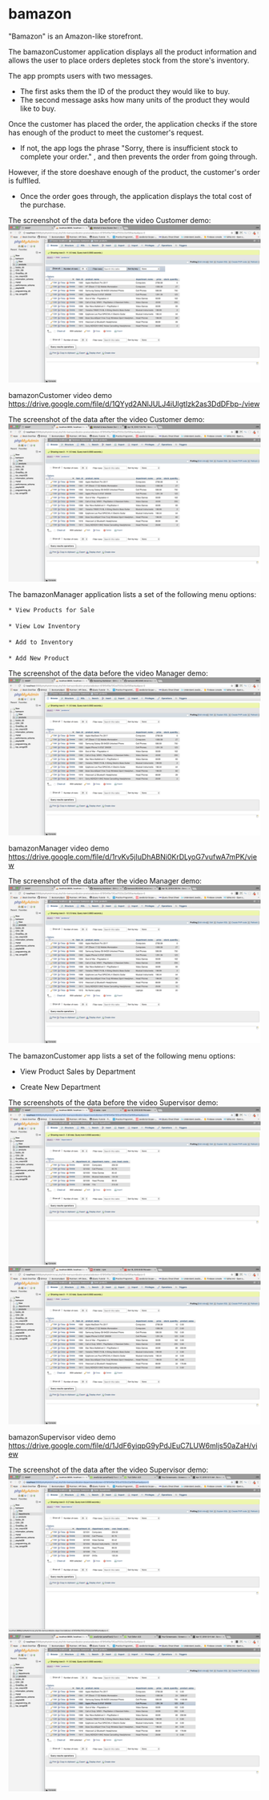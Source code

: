 # bamazon


"Bamazon" is an Amazon-like storefront. 

The bamazonCustomer application displays all the product information and allows the user to place orders depletes stock from the store's inventory.

The app prompts users with two messages.

   * The first asks them the ID of the product they would like to buy.
   * The second message asks how many units of the product they would like to buy.

Once the customer has placed the order, the application checks if the store has enough of the product to meet the customer's request.

   * If not, the app logs the phrase "Sorry, there is insufficient stock to complete your order." , and then prevents the order from going through.

However, if the store doeshave enough of the product, the customer's order is fulflled.
   * Once the order goes through, the application displays the total cost of the purchase.


The screenshot of the data before the video Customer demo:
![Pre Testing](https://github.com/joe-christopher/bamazon/blob/master/images/Pre-Customer%20Testing.png)


bamazonCustomer video demo
https://drive.google.com/file/d/1QYyd2ANlJULJ4iUlgtIzk2as3DdDFbp-/view



The screenshot of the data after the video Customer demo:
![Post Testing](https://github.com/joe-christopher/bamazon/blob/master/images/Post-Customer%20Testing.png)


The bamazonManager application lists a set of the following menu options:

    * View Products for Sale
    
    * View Low Inventory
    
    * Add to Inventory
    
    * Add New Product

The screenshot of the data before the video Manager demo:
![Pre Testing](https://github.com/joe-christopher/bamazon/blob/master/images/Pre-Manager%20Testing.png)


bamazonManager video demo
https://drive.google.com/file/d/1rvKv5jIuDhABNi0KrDLyoG7vufwA7mPK/view



The screenshot of the data after the video Manager demo:
![Post Testing](https://github.com/joe-christopher/bamazon/blob/master/images/Post-Manager%20Testing.png)


The bamazonCustomer app lists a set of the following menu options:

   * View Product Sales by Department
   
   * Create New Department

The screenshots of the data before the video Supervisor demo:
![Pre Testing](https://github.com/joe-christopher/bamazon/blob/master/images/Pre-Supervisor%20Testing%20Departments.png)
![Pre Testing](https://github.com/joe-christopher/bamazon/blob/master/images/Pre-Supervisor%20Testing%20Products.png)

bamazonSupervisor video demo
https://drive.google.com/file/d/1JdF6yiqpG9yPdJEuC7LUW6mljs50aZaH/view



The screenshot of the data after the video Supervisor demo:
![Pre Testing](https://github.com/joe-christopher/bamazon/blob/master/images/Post-Supervisor%20Testing%20Departments.png)
![Pre Testing](https://github.com/joe-christopher/bamazon/blob/master/images/Post-Supervisor%20Testing%20Products.png)